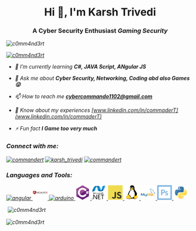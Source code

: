 <h1 align="center">Hi 👋, I'm Karsh Trivedi</h1>
<h3 align="center">A Cyber Security Enthusiast <i>Gaming Security<i></h3>

<p align="left"> <img src="https://komarev.com/ghpvc/?username=c0mm4nd3rt&label=Profile%20views&color=0e75b6&style=flat" alt="c0mm4nd3rt" /> </p>

<p align="left"> <a href="https://github.com/ryo-ma/github-profile-trophy"><img src="https://github-profile-trophy.vercel.app/?username=c0mm4nd3rt" alt="c0mm4nd3rt" /></a> </p>

- 🌱 I’m currently learning **C#, JAVA Script, ANgular JS**

- 💬 Ask me about **Cyber Security, Networking, Coding abd also Games😜**

- 📫 How to reach me **cybercommando1102@gmail.com**

- 📄 Know about my experiences [www.linkedin.com/in/commaderT](www.linkedin.com/in/commaderT)

- ⚡ Fun fact **I Game too very much**

<h3 align="left">Connect with me:</h3>
<p align="left">
<a href="https://linkedin.com/in/commandert" target="blank"><img align="center" src="https://raw.githubusercontent.com/rahuldkjain/github-profile-readme-generator/master/src/images/icons/Social/linked-in-alt.svg" alt="commandert" height="30" width="40" /></a>
<a href="https://instagram.com/karsh_trivedi" target="blank"><img align="center" src="https://raw.githubusercontent.com/rahuldkjain/github-profile-readme-generator/master/src/images/icons/Social/instagram.svg" alt="karsh_trivedi" height="30" width="40" /></a>
<a href="https://www.codechef.com/users/commandert" target="blank"><img align="center" src="https://cdn.jsdelivr.net/npm/simple-icons@3.1.0/icons/codechef.svg" alt="commandert" height="30" width="40" /></a>
</p>

<h3 align="left">Languages and Tools:</h3>
<p align="left"> <a href="https://angular.io" target="_blank" rel="noreferrer"> <img src="https://angular.io/assets/images/logos/angular/angular.svg" alt="angular" width="40" height="40"/> </a> <a href="https://angular.io" target="_blank" rel="noreferrer"> <img src="https://raw.githubusercontent.com/devicons/devicon/master/icons/angularjs/angularjs-original-wordmark.svg" alt="angularjs" width="40" height="40"/> </a> <a href="https://www.arduino.cc/" target="_blank" rel="noreferrer"> <img src="https://cdn.worldvectorlogo.com/logos/arduino-1.svg" alt="arduino" width="40" height="40"/> </a> <a href="https://www.w3schools.com/cs/" target="_blank" rel="noreferrer"> <img src="https://raw.githubusercontent.com/devicons/devicon/master/icons/csharp/csharp-original.svg" alt="csharp" width="40" height="40"/> </a> <a href="https://dotnet.microsoft.com/" target="_blank" rel="noreferrer"> <img src="https://raw.githubusercontent.com/devicons/devicon/master/icons/dot-net/dot-net-original-wordmark.svg" alt="dotnet" width="40" height="40"/> </a> <a href="https://developer.mozilla.org/en-US/docs/Web/JavaScript" target="_blank" rel="noreferrer"> <img src="https://raw.githubusercontent.com/devicons/devicon/master/icons/javascript/javascript-original.svg" alt="javascript" width="40" height="40"/> </a> <a href="https://www.linux.org/" target="_blank" rel="noreferrer"> <img src="https://raw.githubusercontent.com/devicons/devicon/master/icons/linux/linux-original.svg" alt="linux" width="40" height="40"/> </a> <a href="https://www.mysql.com/" target="_blank" rel="noreferrer"> <img src="https://raw.githubusercontent.com/devicons/devicon/master/icons/mysql/mysql-original-wordmark.svg" alt="mysql" width="40" height="40"/> </a> <a href="https://www.photoshop.com/en" target="_blank" rel="noreferrer"> <img src="https://raw.githubusercontent.com/devicons/devicon/master/icons/photoshop/photoshop-line.svg" alt="photoshop" width="40" height="40"/> </a> <a href="https://www.python.org" target="_blank" rel="noreferrer"> <img src="https://raw.githubusercontent.com/devicons/devicon/master/icons/python/python-original.svg" alt="python" width="40" height="40"/> </a> </p>

<p>&nbsp;<img align="center" src="https://github-readme-stats.vercel.app/api?username=c0mm4nd3rt&show_icons=true&locale=en" alt="c0mm4nd3rt" /></p>

<p><img align="center" src="https://github-readme-streak-stats.herokuapp.com/?user=c0mm4nd3rt&" alt="c0mm4nd3rt" /></p>
